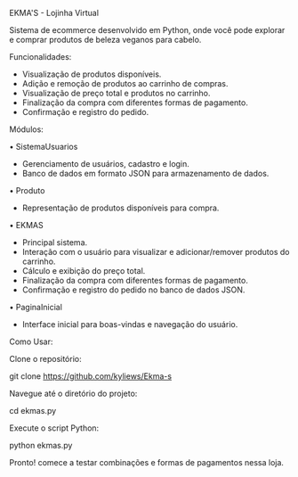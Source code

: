 EKMA'S - Lojinha Virtual

Sistema de ecommerce desenvolvido em Python, onde você pode explorar e comprar produtos de beleza veganos para cabelo.

Funcionalidades:

- Visualização de produtos disponíveis.
- Adição e remoção de produtos ao carrinho de compras.
- Visualização de preço total e produtos no carrinho.
- Finalização da compra com diferentes formas de pagamento.
- Confirmação e registro do pedido.

Módulos:

• SistemaUsuarios

- Gerenciamento de usuários, cadastro e login.
- Banco de dados em formato JSON para armazenamento de dados.

• Produto

- Representação de produtos disponíveis para compra.

• EKMAS

- Principal sistema.
- Interação com o usuário para visualizar e adicionar/remover produtos do carrinho.
- Cálculo e exibição do preço total.
- Finalização da compra com diferentes formas de pagamento.
- Confirmação e registro do pedido no banco de dados JSON.

• PaginaInicial

- Interface inicial para boas-vindas e navegação do usuário.

 Como Usar:

Clone o repositório:

git clone https://github.com/kyliews/Ekma-s

Navegue até o diretório do projeto:

cd ekmas.py

Execute o script Python:

python ekmas.py

Pronto! comece a testar combinações e formas de pagamentos nessa loja.
